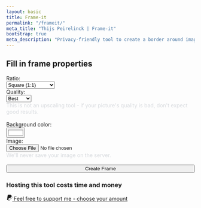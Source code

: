 ```yaml
---
layout: basic
title: Frame-it
permalink: "/frameit/"
meta_title: "Thijs Peirelinck | Frame-it"
bootstrap: true
meta_description: "Privacy-friendly tool to create a border around images, as typically seen on Instagram."
---
```

## Fill in frame properties

<form action='https://api.thijspeirelinck.be/frameit-external' method="POST" enctype="multipart/form-data">
	<div class="row">
		<div class="col-md-6">
			<label for="ratio">Ratio:</label><br>
			<select class="form-select" name="ratio" id="ratio">
				<option value="sq">Square (1:1)</option>
				<option value="45">Insta Vertical (4:5)</option>
				<option value="vert">Insta Story (9:16)</option>
			</select>
		</div>
		<div class="col-md-6">
			<label for="resolution">Quality:</label><br>
			<select class="form-select" name="resolution" id="resolution">
				<option value="best">Best</option>
				<option value="4k">4K</option>
				<option value="hd">Full HD</option>
			</select>
			<div id="QualityHelp" class="form-text" style="color: #d7dade">This is not an upscaling tool - if your picture's quality is bad, don't expect good results.</div>
		</div>
	</div>
	<br>
	<div class="col-6">
		<label for="background">Background color:</label><br>
		<input class="form-control form-control-color custom" id="background" name="background" type="color" value="#ffffff">
	<br>
	</div>
	<div class="col-12">
		<input type="hidden" name="MAX_FILE_SIZE" value="30000" />
		<label for="myfile">Image:</label><br>
		<input class="form-control" type="file" id="myfile" name="image" accept="image/jpg,image/jpeg">
		<div id="fileHelp" class="form-text" style="color: #d7dade">We'll never save your image on the server.</div>
	</div>
	<br>
	<div class="col-12">
		<input class="btn btn-primary mb-3" type="submit" value="Create Frame" style="width:100%">
	</div>
</form> 

### Hosting this tool costs time and money
<div class="page-social relative">
	<a href="https://paypal.me/thijspeirelinck" target="_blank">
		<svg xmlns="http://www.w3.org/2000/svg" width="16" height="16" fill="currentColor" class="bi bi-paypal" viewBox="0 0 16 16">
  		<path d="M14.06 3.713c.12-1.071-.093-1.832-.702-2.526C12.628.356 11.312 0 9.626 0H4.734a.7.7 0 0 0-.691.59L2.005 13.509a.42.42 0 0 0 .415.486h2.756l-.202 1.28a.628.628 0 0 0 .62.726H8.14c.429 0 .793-.31.862-.731l.025-.13.48-3.043.03-.164.001-.007a.351.351 0 0 1 .348-.297h.38c1.266 0 2.425-.256 3.345-.91.379-.27.712-.603.993-1.005a4.942 4.942 0 0 0 .88-2.195c.242-1.246.13-2.356-.57-3.154a2.687 2.687 0 0 0-.76-.59l-.094-.061ZM6.543 8.82a.695.695 0 0 1 .321-.079H8.3c2.82 0 5.027-1.144 5.672-4.456l.003-.016c.217.124.4.27.548.438.546.623.679 1.535.45 2.71-.272 1.397-.866 2.307-1.663 2.874-.802.57-1.842.815-3.043.815h-.38a.873.873 0 0 0-.863.734l-.03.164-.48 3.043-.024.13-.001.004a.352.352 0 0 1-.348.296H5.595a.106.106 0 0 1-.105-.123l.208-1.32.845-5.214Z"/>
		</svg>
	Feel free to support me - choose your amount
	</a> 
</div>